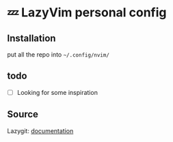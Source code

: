 # 💤 LazyVim personal config

## Installation

put all the repo into `~/.config/nvim/`

## todo

- [ ] Looking for some inspiration

## Source

Lazygit: [documentation](https://lazyvim.github.io/installation)
